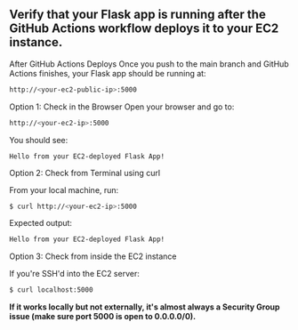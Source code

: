 ## Verify that your Flask app is running after the GitHub Actions workflow deploys it to your EC2 instance.

After GitHub Actions Deploys
Once you push to the main branch and GitHub Actions finishes, your Flask app should be running at:

```bash
http://<your-ec2-public-ip>:5000
```

Option 1: Check in the Browser
Open your browser and go to:

```bash
http://<your-ec2-ip>:5000
```
You should see:

```
Hello from your EC2-deployed Flask App!
```

Option 2: Check from Terminal using curl

From your local machine, run:

```bash
$ curl http://<your-ec2-ip>:5000
```
Expected output:
```bash
Hello from your EC2-deployed Flask App!
```
Option 3: Check from inside the EC2 instance

If you're SSH'd into the EC2 server:

```bash
$ curl localhost:5000
```

**If it works locally but not externally, it's almost always a Security Group issue (make sure port 5000 is open to 0.0.0.0/0).**

